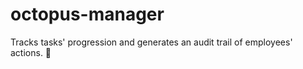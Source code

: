 # octopus-manager
Tracks tasks' progression and generates an audit trail of employees' actions. :poop:
